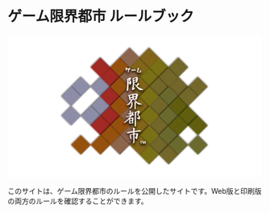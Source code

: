 # ゲーム限界都市 ルールブック

![ゲーム限界都市](_media/genkai_back.png)

このサイトは、ゲーム限界都市のルールを公開したサイトです。Web版と印刷版の両方のルールを確認することができます。